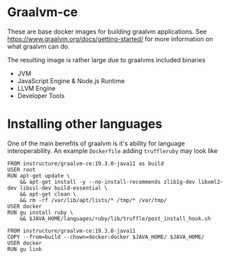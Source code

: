 # Graalvm-ce

These are base docker images for building graalvm applications. See https://www.graalvm.org/docs/getting-started/ for more information on what graalvm can do.

The resulting image is rather large due to graalvms included binaries
- JVM
- JavaScript Engine & Node.js Runtime
- LLVM Engine
- Developer Tools

# Installing other languages
One of the main benefits of graalvm is it's ability for language interoperability. An example `Dockerfile` adding `truffleruby` may look like

```
FROM instructure/graalvm-ce:19.3.0-java11 as build
USER root
RUN apt-get update \
    && apt-get install -y --no-install-recommends zlib1g-dev libxml2-dev libssl-dev build-essential \
    && apt-get clean \
    && rm -rf /var/lib/apt/lists/* /tmp/* /var/tmp/
USER docker
RUN gu install ruby \
    && $JAVA_HOME/languages/ruby/lib/truffle/post_install_hook.sh

FROM instructure/graalvm-ce:19.3.0-java11
COPY --from=build --chown=docker:docker $JAVA_HOME/ $JAVA_HOME/
USER docker
RUN gu link
```
